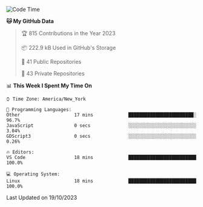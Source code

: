 <!--START_SECTION:waka-->
![Code Time](http://img.shields.io/badge/Code%20Time-225%20hrs%2018%20mins-blue)

**🐱 My GitHub Data** 

> 🏆 815 Contributions in the Year 2023
 > 
> 📦 222.9 kB Used in GitHub's Storage 
 > 
> 📜 41 Public Repositories 
 > 
> 🔑 43 Private Repositories  
 > 
📊 **This Week I Spent My Time On** 

```text
⌚︎ Time Zone: America/New_York

💬 Programming Languages: 
Other                    17 mins             ████████████████████████░   96.7% 
JavaScript               0 secs              ░░░░░░░░░░░░░░░░░░░░░░░░░   3.04% 
GDScript3                0 secs              ░░░░░░░░░░░░░░░░░░░░░░░░░   0.26%

🔥 Editors: 
VS Code                  18 mins             █████████████████████████   100.0%

💻 Operating System: 
Linux                    18 mins             █████████████████████████   100.0%

```


 Last Updated on 19/10/2023
<!--END_SECTION:waka-->